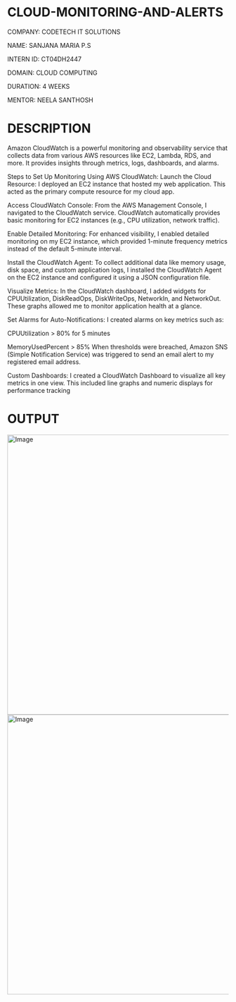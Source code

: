 # CLOUD-MONITORING-AND-ALERTS
COMPANY: CODETECH IT SOLUTIONS

NAME: SANJANA MARIA P.S

INTERN ID: CT04DH2447

DOMAIN: CLOUD COMPUTING

DURATION: 4 WEEKS

MENTOR: NEELA SANTHOSH

# DESCRIPTION

Amazon CloudWatch is a powerful monitoring and observability service that collects data from various AWS resources like EC2, Lambda, RDS, and more. It provides insights through metrics, logs, dashboards, and alarms.

Steps to Set Up Monitoring Using AWS CloudWatch: Launch the Cloud Resource: I deployed an EC2 instance that hosted my web application. This acted as the primary compute resource for my cloud app.

Access CloudWatch Console: From the AWS Management Console, I navigated to the CloudWatch service. CloudWatch automatically provides basic monitoring for EC2 instances (e.g., CPU utilization, network traffic).

Enable Detailed Monitoring: For enhanced visibility, I enabled detailed monitoring on my EC2 instance, which provided 1-minute frequency metrics instead of the default 5-minute interval.

Install the CloudWatch Agent: To collect additional data like memory usage, disk space, and custom application logs, I installed the CloudWatch Agent on the EC2 instance and configured it using a JSON configuration file.

Visualize Metrics: In the CloudWatch dashboard, I added widgets for CPUUtilization, DiskReadOps, DiskWriteOps, NetworkIn, and NetworkOut. These graphs allowed me to monitor application health at a glance.

Set Alarms for Auto-Notifications: I created alarms on key metrics such as:

CPUUtilization > 80% for 5 minutes

MemoryUsedPercent > 85% When thresholds were breached, Amazon SNS (Simple Notification Service) was triggered to send an email alert to my registered email address.

Custom Dashboards: I created a CloudWatch Dashboard to visualize all key metrics in one view. This included line graphs and numeric displays for performance tracking

# OUTPUT
<img width="1366" height="636" alt="Image" src="https://github.com/user-attachments/assets/ffe631ee-9ebe-4058-9faa-f12887800859" />
<img width="1366" height="636" alt="Image" src="https://github.com/user-attachments/assets/fd89f302-3dfa-49d2-85c1-b4c6a5ea8951" />
